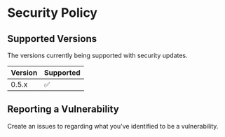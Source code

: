 # Security Policy

## Supported Versions

The versions currently being supported with security updates.

| Version | Supported          |
| ------- | ------------------ |
| 0.5.x   | :white_check_mark: |

## Reporting a Vulnerability

Create an issues to regarding what you've identified to be a vulnerability.
